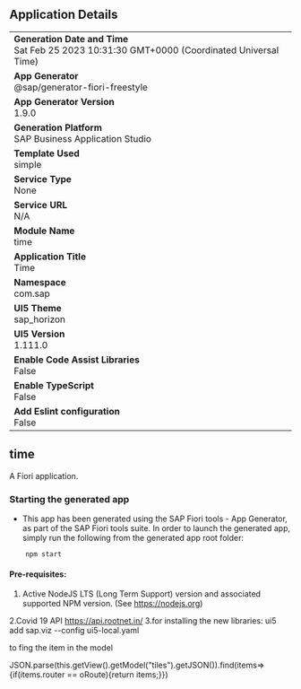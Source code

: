 ## Application Details
|               |
| ------------- |
|**Generation Date and Time**<br>Sat Feb 25 2023 10:31:30 GMT+0000 (Coordinated Universal Time)|
|**App Generator**<br>@sap/generator-fiori-freestyle|
|**App Generator Version**<br>1.9.0|
|**Generation Platform**<br>SAP Business Application Studio|
|**Template Used**<br>simple|
|**Service Type**<br>None|
|**Service URL**<br>N/A
|**Module Name**<br>time|
|**Application Title**<br>Time|
|**Namespace**<br>com.sap|
|**UI5 Theme**<br>sap_horizon|
|**UI5 Version**<br>1.111.0|
|**Enable Code Assist Libraries**<br>False|
|**Enable TypeScript**<br>False|
|**Add Eslint configuration**<br>False|

## time

A Fiori application.

### Starting the generated app

-   This app has been generated using the SAP Fiori tools - App Generator, as part of the SAP Fiori tools suite.  In order to launch the generated app, simply run the following from the generated app root folder:

```
    npm start
```

#### Pre-requisites:

1. Active NodeJS LTS (Long Term Support) version and associated supported NPM version.  (See https://nodejs.org)

2.Covid 19 API https://api.rootnet.in/
3.for installing the new libraries: ui5 add sap.viz --config ui5-local.yaml

to fing the item in the model 

JSON.parse(this.getView().getModel("tiles").getJSON()).find(items=> {if(items.router == oRoute){return items;}})


